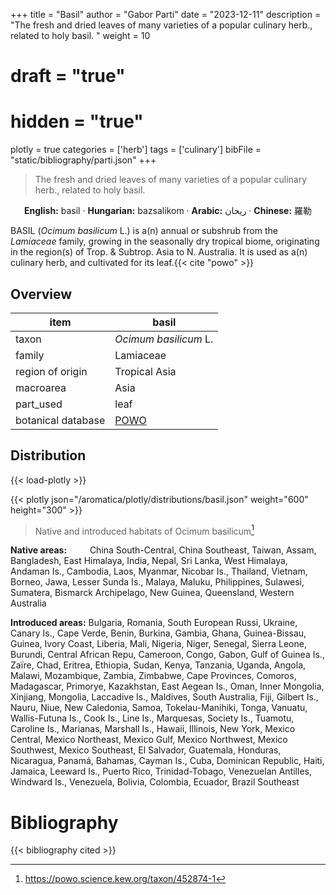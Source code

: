 +++
title = "Basil"
author = "Gabor Parti"
date = "2023-12-11"
description = "The fresh and dried leaves of many varieties of a popular culinary herb., related to holy basil. "
weight = 10
# draft = "true"
# hidden = "true"
plotly = true
categories = ['herb']
tags = ['culinary']
bibFile = "static/bibliography/parti.json"
+++

>The fresh and dried leaves of many varieties of a popular culinary herb., related to holy basil.  [<i class="fab fa-wikipedia-w"></i>](https://en.wikipedia.org/wiki/Basil)

<center>

**English:** basil · **Hungarian:** bazsalikom · **Arabic:** <span class="arabic-text" dir="rtl">ريحان</span> · **Chinese:** <span class="traditional-chinese-text">羅勒</span>

</center>

BASIL (*Ocimum basilicum* L.) is a(n) annual or subshrub from the *Lamiaceae* family, growing in the seasonally dry tropical biome, originating in the region(s) of Trop. & Subtrop. Asia to N. Australia. It is used as a(n) culinary herb, and cultivated for its leaf.{{< cite "powo" >}}

## Overview

|       item       |                       basil                       |
|------------------|---------------------------------------------------|
|       taxon      |               *Ocimum basilicum* L.               |
|      family      |                     Lamiaceae                     |
| region of origin |                   Tropical Asia                   |
|     macroarea    |                        Asia                       |
|     part_used    |                        leaf                       |
|botanical database|[POWO](https://powo.science.kew.org/taxon/452874-1)|



## Distribution

{{< load-plotly >}}

{{< plotly json="/aromatica/plotly/distributions/basil.json" weight="600" height="300" >}}

>Native and introduced habitats of Ocimum basilicum[^powo]

[^powo]: https://powo.science.kew.org/taxon/452874-1

<p style="text-align:left;">

**Native areas:** &ensp; &ensp; &ensp; China South-Central, China Southeast, Taiwan, Assam, Bangladesh, East Himalaya, India, Nepal, Sri Lanka, West Himalaya, Andaman Is., Cambodia, Laos, Myanmar, Nicobar Is., Thailand, Vietnam, Borneo, Jawa, Lesser Sunda Is., Malaya, Maluku, Philippines, Sulawesi, Sumatera, Bismarck Archipelago, New Guinea, Queensland, Western Australia

**Introduced areas:** Bulgaria, Romania, South European Russi, Ukraine, Canary Is., Cape Verde, Benin, Burkina, Gambia, Ghana, Guinea-Bissau, Guinea, Ivory Coast, Liberia, Mali, Nigeria, Niger, Senegal, Sierra Leone, Burundi, Central African Repu, Cameroon, Congo, Gabon, Gulf of Guinea Is., Zaïre, Chad, Eritrea, Ethiopia, Sudan, Kenya, Tanzania, Uganda, Angola, Malawi, Mozambique, Zambia, Zimbabwe, Cape Provinces, Comoros, Madagascar, Primorye, Kazakhstan, East Aegean Is., Oman, Inner Mongolia, Xinjiang, Mongolia, Laccadive Is., Maldives, South Australia, Fiji, Gilbert Is., Nauru, Niue, New Caledonia, Samoa, Tokelau-Manihiki, Tonga, Vanuatu, Wallis-Futuna Is., Cook Is., Line Is., Marquesas, Society Is., Tuamotu, Caroline Is., Marianas, Marshall Is., Hawaii, Illinois, New York, Mexico Central, Mexico Northeast, Mexico Gulf, Mexico Northwest, Mexico Southwest, Mexico Southeast, El Salvador, Guatemala, Honduras, Nicaragua, Panamá, Bahamas, Cayman Is., Cuba, Dominican Republic, Haiti, Jamaica, Leeward Is., Puerto Rico, Trinidad-Tobago, Venezuelan Antilles, Windward Is., Venezuela, Bolivia, Colombia, Ecuador, Brazil Southeast

</p>



# Bibliography

{{< bibliography cited >}}

